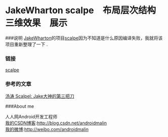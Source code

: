 # JakeWharton scalpe　布局层次结构　三维效果　展示

###说明
[JakeWharton](https://github.com/JakeWharton/)的项目[scalpe](lhttps://github.com/JakeWharton/scalpel)因为不知道是什么原因编译失败，我就将该项目重新整理了一下 .<br/>

### 链接
[scalpe](lhttps://github.com/JakeWharton/scalpel)


### 参考的文章
[汤涛 Scalpel: Jake大神的第三把刀](http://mp.weixin.qq.com/s?__biz=MzA4MjU5NTY0NA==&mid=400871360&idx=1&sn=ed438babc92bcca912f0f097f46fcf70&scene=1&srcid=1201fX7dBmzWopPQwaue5OKg&from=groupmessage&isappinstalled=0#wechat_redirect)



###About me

人人网Android开发工程师<br/>
[我的CSDN博客](http://blog.csdn.net/androidmalin):http://blog.csdn.net/androidmalin<br/>
[我的微博](http://weibo.com/androidmalin):http://weibo.com/androidmalin<br/>